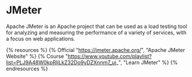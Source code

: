 # JMeter

Apache JMeter is an Apache project that can be used as a load testing tool for analyzing and measuring the performance of a variety of services, with a focus on web applications.

{% resources %}
  {% Official "https://jmeter.apache.org/", "Apache JMeter Website" %}
  {% Course "https://www.youtube.com/playlist?list=PLJ9A48W0kpRIjLkZ32Do9yDZXnnm7_uj_", "Learn JMeter" %}
{% endresources %}
